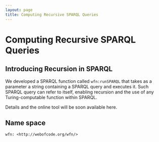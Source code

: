 ```yaml
---
layout: page
title: Computing Recursive SPARQL Queries
---
```


Computing Recursive SPARQL Queries
==================================

Introducing Recursion in SPARQL
-------------------------------

We developed a SPARQL function called `wfn:runSPARQL` that takes as a parameter a string containing a SPARQL query and executes it.
Such SPARQL query can refer to itself, enabling recursion and the use of any Turing-computable function within SPARQL.

Details and the online tool will be soon available here.


Name space 
----------

    wfn: <http://webofcode.org/wfn/>
    

